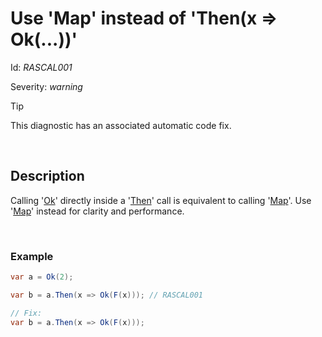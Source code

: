 # Use 'Map' instead of 'Then(x => Ok(...))'

Id: *RASCAL001*

Severity: *warning*

> [!TIP]
> This diagnostic has an associated automatic code fix.

<br/>

## Description

Calling '[Ok](/api/Rascal.Prelude.html#Rascal_Prelude_Ok__1___0_)' directly inside a '[Then](/api/Rascal.Result-1.html#Rascal_Result_1_Then__1_System_Func__0_Rascal_Result___0___)' call is equivalent to calling '[Map](/api/Rascal.Result-1.html#Rascal_Result_1_Map__1_System_Func__0___0__)'. Use '[Map](/api/Rascal.Result-1.html#Rascal_Result_1_Map__1_System_Func__0___0__)' instead for clarity and performance.

<br/>

### Example

```cs
var a = Ok(2);

var b = a.Then(x => Ok(F(x))); // RASCAL001

// Fix:
var b = a.Then(x => Ok(F(x)));
```
